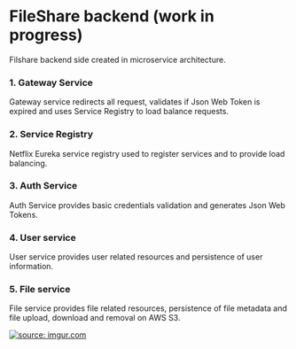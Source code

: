 # FileShare backend (work in progress)

Filshare backend side created in microservice architecture.

### 1. Gateway Service

Gateway service redirects all request, validates if Json Web Token is expired and uses Service Registry to load balance requests.

### 2. Service Registry

Netflix Eureka service registry used to register services and to provide load balancing.

### 3. Auth Service

Auth Service provides basic credentials validation and generates Json Web Tokens.

### 4. User service

User service provides user related resources and persistence of user information.

### 5. File service

File service provides file related resources, persistence of file metadata and file upload, download and removal on AWS S3.

<a href="https://imgur.com/rRRtBNr"><img src="https://i.imgur.com/rRRtBNr.png" title="source: imgur.com" /></a>
